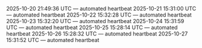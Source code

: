 2025-10-20 21:49:36 UTC — automated heartbeat
2025-10-21 15:31:00 UTC — automated heartbeat
2025-10-22 15:32:28 UTC — automated heartbeat
2025-10-23 15:32:20 UTC — automated heartbeat
2025-10-24 15:31:59 UTC — automated heartbeat
2025-10-25 15:28:14 UTC — automated heartbeat
2025-10-26 15:28:32 UTC — automated heartbeat
2025-10-27 15:31:52 UTC — automated heartbeat
